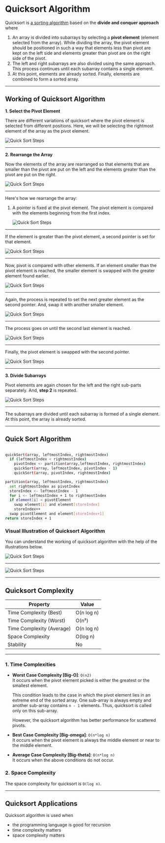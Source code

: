 # Quicksort Algorithm

Quicksort is [a sorting algorithm](https://www.programiz.com/dsa/sorting-algorithm) based on the **divide and conquer approach** where

1. An array is divided into subarrays by selecting a **pivot element** (element selected from the array).
   While dividing the array, the pivot element should be positioned in such a way that elements less than pivot are kept on the left side and elements greater than pivot are on the right side of the pivot.
2. The left and right subarrays are also divided using the same approach. This process continues until each subarray contains a single element.
3. At this point, elements are already sorted. Finally, elements are combined to form a sorted array.

---

## Working of Quicksort Algorithm

**1. Select the Pivot Element**

There are different variations of quicksort where the pivot element is selected from different positions. Here, we will be selecting the rightmost element of the array as the pivot element.

![Quick Sort Steps](https://www.programiz.com/sites/tutorial2program/files/quick-sort-0.1_0.png "Selection of rightmost element")

---

**2. Rearrange the Array**

Now the elements of the array are rearranged so that elements that are smaller than the pivot are put on the left and the elements greater than the pivot are put on the right.

![Quick Sort Steps](https://www.programiz.com/sites/tutorial2program/files/quick-sort-0.2_0.png "pivoting")

---

Here's how we rearrange the array:

1. A pointer is fixed at the pivot element. The pivot element is compared with the elements beginning from the first index.

   ![Quick Sort Steps](https://www.programiz.com/sites/tutorial2program/files/quick-sort-partition-first-step.png "Quick Sort Steps")

---

If the element is greater than the pivot element, a second pointer is set for that element.

![Quick Sort Steps](https://www.programiz.com/sites/tutorial2program/files/quick-sort-partition-second-step.png "Quick Sort Steps")

---

Now, pivot is compared with other elements. If an element smaller than the pivot element is reached, the smaller element is swapped with the greater element found earlier.

![Quick Sort Steps](https://www.programiz.com/sites/tutorial2program/files/quick-sort-partition-third-step.png "Quick Sort Steps")

---

Again, the process is repeated to set the next greater element as the second pointer. And, swap it with another smaller element.

![Quick Sort Steps](https://www.programiz.com/sites/tutorial2program/files/quick-sort-partition-fourth-step.png "Quick Sort Steps")

---

The process goes on until the second last element is reached.

![Quick Sort Steps](https://www.programiz.com/sites/tutorial2program/files/quick-sort-partition-fifth-step.png "Quick Sort Steps")

---

Finally, the pivot element is swapped with the second pointer.

![Quick Sort Steps](https://www.programiz.com/sites/tutorial2program/files/quick-sort-partition-sixth-step.png "Quick Sort Steps")

---

**3. Divide Subarrays**

Pivot elements are again chosen for the left and the right sub-parts separately. And, **step 2** is repeated.

![Quick Sort Steps](https://www.programiz.com/sites/tutorial2program/files/quick-sort_1.png "Quick Sort Steps")

---

The subarrays are divided until each subarray is formed of a single element. At this point, the array is already sorted.

---

## Quick Sort Algorithm

```bash

quickSort(array, leftmostIndex, rightmostIndex)
  if (leftmostIndex < rightmostIndex)
    pivotIndex <- partition(array,leftmostIndex, rightmostIndex)
    quickSort(array, leftmostIndex, pivotIndex - 1)
    quickSort(array, pivotIndex, rightmostIndex)

partition(array, leftmostIndex, rightmostIndex)
  set rightmostIndex as pivotIndex
  storeIndex <- leftmostIndex - 1
  for i <- leftmostIndex + 1 to rightmostIndex
  if element[i] < pivotElement
    swap element[i] and element[storeIndex]
    storeIndex++
  swap pivotElement and element[storeIndex+1]
return storeIndex + 1
```

### Visual Illustration of Quicksort Algorithm

You can understand the working of quicksort algorithm with the help of the illustrations below.

![Quick Sort Steps](https://www.programiz.com/sites/tutorial2program/files/quick-sort-working.png "Quick Sort first half")

---

![Quick Sort Steps](https://www.programiz.com/sites/tutorial2program/files/quick-sort-1.png "Quick Sort second half")

---

## Quicksort Complexity

| Property                  | Value      |
| ------------------------- | ---------- |
| Time Complexity (Best)    | O(n log n) |
| Time Complexity (Worst)   | O(n²)      |
| Time Complexity (Average) | O(n log n) |
| Space Complexity          | O(log n)   |
| Stability                 | No         |

---

### 1. Time Complexities

- **Worst Case Complexity [Big-O]**: `O(n2)`  
  It occurs when the pivot element picked is either the greatest or the smallest element.

  This condition leads to the case in which the pivot element lies in an extreme end of the sorted array. One sub-array is always empty and another sub-array contains `n - 1` elements. Thus, quicksort is called only on this sub-array.

  However, the quicksort algorithm has better performance for scattered pivots.

- **Best Case Complexity [Big-omega]**: `O(n*log n)`  
  It occurs when the pivot element is always the middle element or near to the middle element.
- **Average Case Complexity [Big-theta]**: `O(n*log n)`  
  It occurs when the above conditions do not occur.

### 2. Space Complexity

The space complexity for quicksort is `O(log n)`.

---

## Quicksort Applications

Quicksort algorithm is used when

- the programming language is good for recursion
- time complexity matters
- space complexity matters
